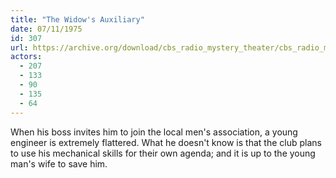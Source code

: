 ```yaml
---
title: "The Widow's Auxiliary"
date: 07/11/1975
id: 307
url: https://archive.org/download/cbs_radio_mystery_theater/cbs_radio_mystery_theater-0301-0350.zip/cbs_radio_mystery_theater-0301-0350%2Fcbsrmt_0307_the_widows_auxiliary.mp3
actors:
  - 207
  - 133
  - 90
  - 135
  - 64
---
```

When his boss invites him to join the local men's association, a young engineer is extremely flattered. What he doesn't know is that the club plans to use his mechanical skills for their own agenda; and it is up to the young man's wife to save him.